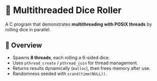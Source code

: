 # 🎲 Multithreaded Dice Roller  

A C program that demonstrates **multithreading with POSIX threads** by rolling dice in parallel.  

## 📌 Overview  
- Spawns **8 threads**, each rolling a 6-sided dice.  
- Uses `pthread_create` / `pthread_join` for thread management.  
- Returns results dynamically (`malloc`), then frees memory after use.  
- Randomness seeded with `srand(time(NULL))`.  


